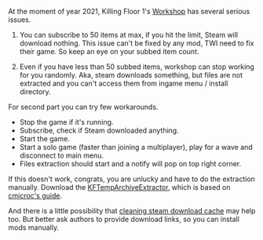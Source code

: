 At the moment of year 2021, Killing Floor 1's [Workshop](https://steamcommunity.com/app/1250/workshop/) has several serious issues.

1. You can subscribe to 50 items at max, if you hit the limit, Steam will download nothing. This issue can't be fixed by any mod, TWI need to fix their game. So keep an eye on your subbed item count.

2. Even if you have less than 50 subbed items, workshop can stop working for you randomly. Aka, steam downloads something, but files are not extracted and you can't access them from ingame menu / install directory.

For second part you can try few workarounds.

* Stop the game if it's running.
* Subscribe, check if Steam downloaded anything.
* Start the game.
* Start a solo game (faster than joining a multiplayer), play for a wave and disconnect to main menu.
* Files extraction should start and a notify will pop on top right corner.

If this doesn't work, congrats, you are unlucky and have to do the extraction manually. Download the [KFTempArchiveExtractor](https://github.com/Mateos81/KFTempArchiveExtractor/releases/), which is based on [cmicroc's guide](https://steamcommunity.com/sharedfiles/filedetails/?id=291724762).

And there is a little possibility that [cleaning steam download cache](https://steamcommunity.com/sharedfiles/filedetails/?id=2203736418) may help too. But better ask authors to provide download links, so you can install mods manually.

